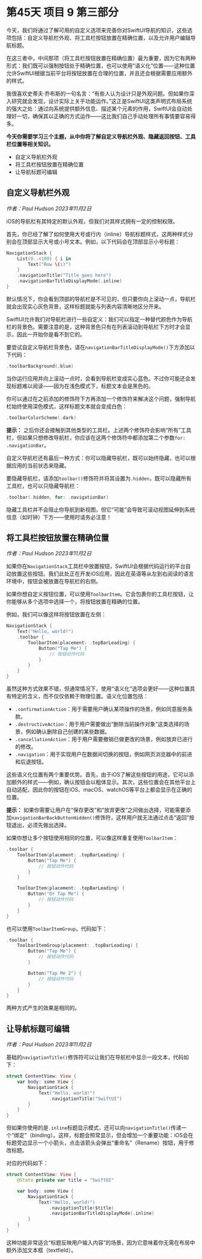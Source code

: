 # 第45天 项目 9 第三部分

今天，我们将通过了解可用的自定义选项来完善你对SwiftUI导航的知识，这些选项包括：自定义导航栏外观、将工具栏按钮放置在精确位置，以及允许用户编辑导航标题。

在这三者中，中间那项（将工具栏按钮放置在精确位置）最为重要，因为它有两种形式：我们既可以强制按钮处于精确位置，也可以使用“语义化”位置——这种位置允许SwiftUI根据当前平台将按钮放置在合理的位置，并且还会根据需要应用额外的样式。

我很喜欢史蒂夫·乔布斯的一句名言：“有些人认为设计只是外观问题。但如果你深入研究就会发现，设计实际上关乎功能运作。”这正是SwiftUI这类声明式布局系统的强大之处：通过向系统提供额外信息、描述某个元素的作用，SwiftUI会自动处理好一切，确保其以正确的方式运作——这比我们自己手动处理所有事情要容易得多。

**今天你需要学习三个主题，从中你将了解自定义导航栏外观、隐藏返回按钮、工具栏位置等相关知识。**

- 自定义导航栏外观
- 将工具栏按钮放置在精确位置
- 让导航标题可编辑



## 自定义导航栏外观

*作者：Paul Hudson  2023年11月2日*

iOS的导航栏有其特定的默认外观，但我们对其样式拥有一定的控制权限。

首先，你已经了解了如何使用大号或行内（inline）导航标题样式，这两种样式分别会在顶部显示大号或小号文本。例如，以下代码会在顶部显示小号标题：

```swift
NavigationStack {
    List(0..<100) { i in
        Text("Row \(i)")
    }
    .navigationTitle("Title goes here")
    .navigationBarTitleDisplayMode(.inline)
}
```

默认情况下，你会看到顶部的导航栏是不可见的，但只要你向上滚动一点，导航栏就会出现实心灰色背景，这样标题就能与列表内容清晰地区分开来。

SwiftUI允许我们对导航栏进行一些自定义：我们可以指定一种替代颜色作为导航栏的背景色。需要注意的是，这种背景色只有在列表滚动到导航栏下方时才会显示，因此一开始你是看不到它的。

要尝试自定义导航栏背景色，请在`navigationBarTitleDisplayMode()`下方添加以下代码：

```swift
.toolbarBackground(.blue)
```

当你运行应用并向上滚动一点时，会看到导航栏变成实心蓝色。不过你可能还会发现标题难以阅读——因为在浅色模式下，标题文本会是黑色的。

你可以通过在之前添加的修饰符下方再添加一个修饰符来解决这个问题，强制导航栏始终使用深色模式，这样标题文本就会变成白色：

```swift
.toolbarColorScheme(.dark)
```

**提示：** 之后你还会接触到其他类型的工具栏。上述两个修饰符会影响“所有”工具栏，但如果只想修改导航栏，你应该在这两个修饰符中都添加第二个参数`for: .navigationBar`。

自定义导航栏还有最后一种方式：你可以隐藏导航栏，既可以始终隐藏，也可以根据应用的当前状态来隐藏。

要隐藏导航栏，请添加`toolbar()`修饰符并将其设置为`.hidden`，既可以隐藏所有工具栏，也可以只隐藏导航栏：

```swift
.toolbar(.hidden, for: .navigationBar)
```

隐藏工具栏并不会阻止你导航到新视图，但它“可能”会导致可滚动视图延伸到系统信息（如时钟）下方——使用时请务必注意！



## 将工具栏按钮放置在精确位置

*作者：Paul Hudson  2023年11月2日*

如果你在`NavigationStack`工具栏中放置按钮，SwiftUI会根据代码运行的平台自动放置这些按钮。我们此处正在开发iOS应用，因此在英语等从左到右阅读的语言环境中，按钮会被放置在导航栏的右侧。

如果你想自定义按钮位置，可以使用`ToolbarItem`。它会包裹你的工具栏按钮，让你能够从多个选项中选择一个，将按钮放置在精确的位置。

例如，我们可以像这样将按钮放置在左侧：

```swift
NavigationStack {
    Text("Hello, world!")
    .toolbar {
        ToolbarItem(placement: .topBarLeading) {
            Button("Tap Me") {
                // 按钮动作代码
            }
        }
    }
}
```

虽然这种方式效果不错，但通常情况下，使用“语义化”选项会更好——这种位置具有特定的含义，而不仅仅依赖于物理位置。语义化位置包括：

- `.confirmationAction`：用于需要用户确认某项操作的场景，例如同意服务条款。
- `.destructiveAction`：用于用户需要做出“删除当前操作对象”这类选择的场景，例如确认删除自己创建的某些数据。
- `.cancellationAction`：用于用户需要撤销已做更改的场景，例如放弃已进行的修改。
- `.navigation`：用于实现用户在数据间切换的按钮，例如网页浏览器中的前进和后退按钮。

这些语义化位置有两个重要优势。首先，由于iOS了解这些按钮的用途，它可以添加额外的样式——例如，确认按钮会以粗体显示。其次，这些位置会在其他平台上自动适配，因此你的按钮在iOS、macOS、watchOS等平台上都会显示在正确的位置。

**提示：** 如果你需要让用户在“保存更改”和“放弃更改”之间做出选择，可能需要添加`navigationBarBackButtonHidden()`修饰符，这样用户就无法通过点击“返回”按钮退出，必须先做出选择。

如果你想让多个按钮使用相同的位置，可以像这样重复使用`ToolbarItem`：

```swift
.toolbar {
    ToolbarItem(placement: .topBarLeading) {
        Button("Tap Me") {
            // 按钮动作代码
        }
    }

    ToolbarItem(placement: .topBarLeading) {
        Button("Or Tap Me") {
            // 按钮动作代码
        }
    }
}
```

也可以使用`ToolbarItemGroup`，代码如下：

```swift
.toolbar {
    ToolbarItemGroup(placement: .topBarLeading) {
        Button("Tap Me") {
            // 按钮动作代码
        }

        Button("Tap Me 2") {
            // 按钮动作代码
        }
    }
}
```

两种方式产生的效果是相同的。



## 让导航标题可编辑

*作者：Paul Hudson  2023年11月2日*

基础的`navigationTitle()`修饰符可以让我们在导航栏中显示一段文本，代码如下：

```swift
struct ContentView: View {
    var body: some View {
        NavigationStack {
            Text("Hello, world!")
                .navigationTitle("SwiftUI")
        }
    }
}
```

但如果你使用的是`.inline`标题显示模式，还可以向`navigationTitle()`传递一个“绑定”（binding）。这样，标题会照常显示，但会增加一个重要功能：iOS会在标题旁边显示一个小箭头，点击该箭头会弹出“重命名”（Rename）按钮，用于修改标题。

对应的代码如下：

```swift
struct ContentView: View {
    @State private var title = "SwiftUI"

    var body: some View {
        NavigationStack {
            Text("Hello, world!")
                .navigationTitle($title)
                .navigationBarTitleDisplayMode(.inline)
        }
    }
}
```

这种功能非常适合“标题反映用户输入内容”的场景，因为它意味着你无需在布局中额外添加文本框（textfield）。
